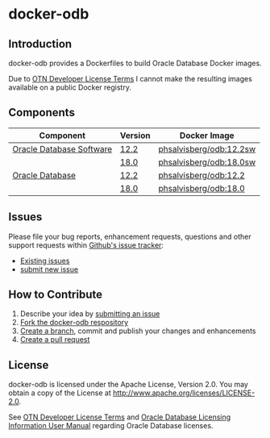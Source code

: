 # docker-odb

## Introduction
docker-odb provides a Dockerfiles to build Oracle Database Docker images.

Due to [OTN Developer License Terms](http://www.oracle.com/technetwork/licenses/standard-license-152015.html) I cannot make the resulting images available on a public Docker registry.

## Components

| Component                     | Version  | Docker Image |
| ----------------------------- | -------- | ------------ |
| [Oracle Database Software](https://github.com/PhilippSalvisberg/docker-odb/blob/master/OracleDatabaseSoftware)  | [12.2](https://github.com/PhilippSalvisberg/docker-odb/blob/master/OracleDatabaseSoftware/12.2) | [phsalvisberg/odb:12.2sw](https://hub.docker.com/r/phsalvisberg/odb/tags/) |
| | [18.0](https://github.com/PhilippSalvisberg/docker-odb/blob/master/OracleDatabaseSoftware/18.0) | [phsalvisberg/odb:18.0sw](https://hub.docker.com/r/phsalvisberg/odb/tags/) |
| [Oracle Database](https://github.com/PhilippSalvisberg/docker-odb/blob/master/OracleDatabase) | [12.2](https://github.com/PhilippSalvisberg/docker-odb/blob/master/OracleDatabase/12.2) | [phsalvisberg/odb:12.2](https://hub.docker.com/r/phsalvisberg/odb/tags/) |
| | [18.0](https://github.com/PhilippSalvisberg/docker-odb/blob/master/OracleDatabase/18.0) | [phsalvisberg/odb:18.0](https://hub.docker.com/r/phsalvisberg/odb/tags/) |

## Issues

Please file your bug reports, enhancement requests, questions and other support requests within [Github's issue tracker](https://help.github.com/articles/about-issues/):

* [Existing issues](https://github.com/PhilippSalvisberg/docker-odb/issues)
* [submit new issue](https://github.com/PhilippSalvisberg/docker-odb/issues/new)

## How to Contribute

1. Describe your idea by [submitting an issue](https://github.com/PhilippSalvisberg/docker-odb/issues/new)
2. [Fork the docker-odb respository](https://github.com/PhilippSalvisberg/docker-odb/fork)
3. [Create a branch](https://help.github.com/articles/creating-and-deleting-branches-within-your-repository/), commit and publish your changes and enhancements
4. [Create a pull request](https://help.github.com/articles/creating-a-pull-request/)

## License

docker-odb is licensed under the Apache License, Version 2.0. You may obtain a copy of the License at <http://www.apache.org/licenses/LICENSE-2.0>.

See [OTN Developer License Terms](http://www.oracle.com/technetwork/licenses/standard-license-152015.html) and [Oracle Database Licensing Information User Manual](https://docs.oracle.com/database/122/DBLIC/Licensing-Information.htm#DBLIC-GUID-B6113390-9586-46D7-9008-DCC9EDA45AB4) regarding Oracle Database licenses.